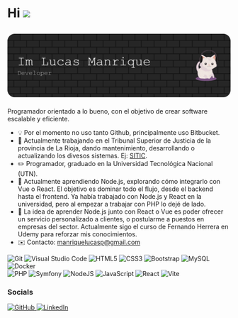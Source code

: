 Hi ![](https://user-images.githubusercontent.com/18350557/176309783-0785949b-9127-417c-8b55-ab5a4333674e.gif) 
==============================================================================================================================
![BANNER](github-header-banner.png)
--------------------

Programador orientado a lo bueno, con el objetivo de crear software escalable y eficiente.

* 💡  Por el momento no uso tanto Github, principalmente uso Bitbucket.  
* 🚀  Actualmente trabajando en el Tribunal Superior de Justicia de la provincia de La Rioja, dando mantenimiento, desarrollando o actualizando los divesos sistemas. Ej: [SITIC](http://sitic.justicialarioja.gob.ar/login).
* ✏️  Programador, graduado en la Universidad Tecnológica Nacional (UTN).
* 🧠  Actualmente aprendiendo Node.js, explorando cómo integrarlo con Vue o React. El objetivo es dominar todo el flujo, desde el backend hasta el frontend. Ya había trabajado con Node.js y React en la universidad, pero al empezar a trabajar con PHP lo dejé de lado.
* 💬  La idea de aprender Node.js junto con React o Vue es poder ofrecer un servicio personalizado a clientes, o postularme a puestos en empresas del sector. Actualmente sigo el curso de Fernando Herrera en Udemy para reforzar mis conocimientos.
* ✉️  Contacto: [manriquelucasp@gmail.com](mailto:manriquelucasp@gmail.com) <br>


![Git](https://img.shields.io/badge/git-%23F05033.svg?style=for-the-badge&logo=git&logoColor=white)
![Visual Studio Code](https://img.shields.io/badge/Visual%20Studio%20Code-0078d7.svg?style=for-the-badge&logo=visual-studio-code&logoColor=white)
![HTML5](https://img.shields.io/badge/html5-%23E34F26.svg?style=for-the-badge&logo=html5&logoColor=white)
![CSS3](https://img.shields.io/badge/css3-%231572B6.svg?style=for-the-badge&logo=css3&logoColor=white)
![Bootstrap](https://img.shields.io/badge/bootstrap-%238511FA.svg?style=for-the-badge&logo=bootstrap&logoColor=white)
![MySQL](https://img.shields.io/badge/mysql-4479A1.svg?style=for-the-badge&logo=mysql&logoColor=white)
![Docker](https://img.shields.io/badge/docker-%230db7ed.svg?style=for-the-badge&logo=docker&logoColor=white)
<br>
![PHP](https://img.shields.io/badge/php-%23777BB4.svg?style=for-the-badge&logo=php&logoColor=white)
![Symfony](https://img.shields.io/badge/symfony-%23000000.svg?style=for-the-badge&logo=symfony&logoColor=white)
![NodeJS](https://img.shields.io/badge/node.js-6DA55F?style=for-the-badge&logo=node.js&logoColor=white)
![JavaScript](https://img.shields.io/badge/javascript-%23323330.svg?style=for-the-badge&logo=javascript&logoColor=%23F7DF1E)
![React](https://img.shields.io/badge/react-%2320232a.svg?style=for-the-badge&logo=react&logoColor=%2361DAFB)
![Vite](https://img.shields.io/badge/vite-%23646CFF.svg?style=for-the-badge&logo=vite&logoColor=white)



### Socials

<p align="left"> <a href="https://www.github.com/manriqueL" target="_blank" rel="noreferrer"> <picture> <source media="(prefers-color-scheme: dark)" srcset="https://raw.githubusercontent.com/danielcranney/readme-generator/main/public/icons/socials/github-dark.svg" /> <source media="(prefers-color-scheme: light)" srcset="https://raw.githubusercontent.com/danielcranney/readme-generator/main/public/icons/socials/github.svg" /> <img src="https://raw.githubusercontent.com/danielcranney/readme-generator/main/public/icons/socials/github.svg" width="32" height="32" alt="GitHub" title="GitHub" /> </picture> </a> <a href="https://www.linkedin.com/in/lucas-manrique-alejo/" target="_blank" rel="noreferrer"> <picture> <source media="(prefers-color-scheme: dark)" srcset="https://raw.githubusercontent.com/danielcranney/readme-generator/main/public/icons/socials/linkedin-dark.svg" /> <source media="(prefers-color-scheme: light)" srcset="https://raw.githubusercontent.com/danielcranney/readme-generator/main/public/icons/socials/linkedin.svg" /> <img src="https://raw.githubusercontent.com/danielcranney/readme-generator/main/public/icons/socials/linkedin.svg" width="32" height="32" alt="LinkedIn" title="LinkedIn" /> </picture> </a></p>
